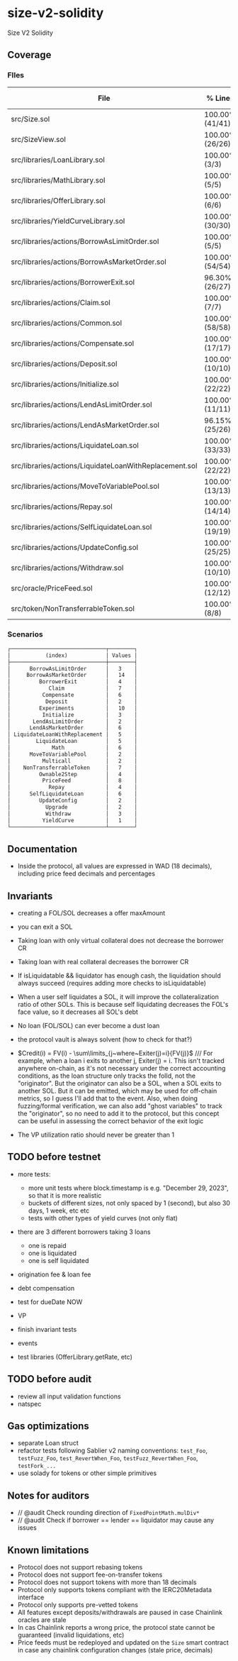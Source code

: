 # size-v2-solidity

Size V2 Solidity

## Coverage

<!-- BEGIN_COVERAGE -->
### FIles

| File                                                   | % Lines           | % Statements      | % Branches       | % Funcs          |
|--------------------------------------------------------|-------------------|-------------------|------------------|------------------|
| src/Size.sol                                           | 100.00% (41/41)   | 100.00% (41/41)   | 100.00% (0/0)    | 100.00% (17/17)  |
| src/SizeView.sol                                       | 100.00% (26/26)   | 100.00% (37/37)   | 100.00% (0/0)    | 100.00% (24/24)  |
| src/libraries/LoanLibrary.sol                          | 100.00% (3/3)     | 100.00% (5/5)     | 100.00% (0/0)    | 100.00% (3/3)    |
| src/libraries/MathLibrary.sol                          | 100.00% (5/5)     | 100.00% (11/11)   | 100.00% (0/0)    | 100.00% (4/4)    |
| src/libraries/OfferLibrary.sol                         | 100.00% (6/6)     | 100.00% (18/18)   | 100.00% (0/0)    | 100.00% (4/4)    |
| src/libraries/YieldCurveLibrary.sol                    | 100.00% (30/30)   | 100.00% (46/46)   | 83.33% (15/18)   | 100.00% (2/2)    |
| src/libraries/actions/BorrowAsLimitOrder.sol           | 100.00% (5/5)     | 100.00% (5/5)     | 100.00% (2/2)    | 100.00% (2/2)    |
| src/libraries/actions/BorrowAsMarketOrder.sol          | 100.00% (54/54)   | 100.00% (69/69)   | 90.91% (20/22)   | 100.00% (4/4)    |
| src/libraries/actions/BorrowerExit.sol                 | 96.30% (26/27)    | 97.06% (33/34)    | 80.00% (8/10)    | 100.00% (2/2)    |
| src/libraries/actions/Claim.sol                        | 100.00% (7/7)     | 100.00% (8/8)     | 100.00% (2/2)    | 100.00% (2/2)    |
| src/libraries/actions/Common.sol                       | 100.00% (58/58)   | 98.82% (84/85)    | 85.00% (17/20)   | 86.67% (13/15)   |
| src/libraries/actions/Compensate.sol                   | 100.00% (17/17)   | 100.00% (20/20)   | 100.00% (10/10)  | 100.00% (2/2)    |
| src/libraries/actions/Deposit.sol                      | 100.00% (10/10)   | 100.00% (17/17)   | 100.00% (4/4)    | 100.00% (2/2)    |
| src/libraries/actions/Initialize.sol                   | 100.00% (22/22)   | 100.00% (29/29)   | 100.00% (14/14)  | 100.00% (2/2)    |
| src/libraries/actions/LendAsLimitOrder.sol             | 100.00% (11/11)   | 100.00% (12/12)   | 87.50% (7/8)     | 100.00% (2/2)    |
| src/libraries/actions/LendAsMarketOrder.sol            | 96.15% (25/26)    | 96.55% (28/29)    | 70.00% (7/10)    | 100.00% (2/2)    |
| src/libraries/actions/LiquidateLoan.sol                | 100.00% (33/33)   | 100.00% (39/39)   | 58.33% (7/12)    | 100.00% (2/2)    |
| src/libraries/actions/LiquidateLoanWithReplacement.sol | 100.00% (22/22)   | 100.00% (26/26)   | 75.00% (3/4)     | 100.00% (2/2)    |
| src/libraries/actions/MoveToVariablePool.sol           | 100.00% (13/13)   | 100.00% (16/16)   | 83.33% (5/6)     | 100.00% (2/2)    |
| src/libraries/actions/Repay.sol                        | 100.00% (14/14)   | 100.00% (15/15)   | 87.50% (7/8)     | 100.00% (2/2)    |
| src/libraries/actions/SelfLiquidateLoan.sol            | 100.00% (19/19)   | 100.00% (23/23)   | 75.00% (6/8)     | 100.00% (2/2)    |
| src/libraries/actions/UpdateConfig.sol                 | 100.00% (25/25)   | 100.00% (28/28)   | 100.00% (18/18)  | 100.00% (2/2)    |
| src/libraries/actions/Withdraw.sol                     | 100.00% (10/10)   | 100.00% (17/17)   | 100.00% (4/4)    | 100.00% (2/2)    |
| src/oracle/PriceFeed.sol                               | 100.00% (12/12)   | 100.00% (21/21)   | 100.00% (8/8)    | 100.00% (3/3)    |
| src/token/NonTransferrableToken.sol                    | 100.00% (8/8)     | 100.00% (9/9)     | 100.00% (0/0)    | 100.00% (6/6)    |

### Scenarios

```markdown
┌──────────────────────────────┬────────┐
│           (index)            │ Values │
├──────────────────────────────┼────────┤
│      BorrowAsLimitOrder      │   3    │
│     BorrowAsMarketOrder      │   14   │
│         BorrowerExit         │   4    │
│            Claim             │   7    │
│          Compensate          │   6    │
│           Deposit            │   2    │
│         Experiments          │   10   │
│          Initialize          │   3    │
│       LendAsLimitOrder       │   2    │
│      LendAsMarketOrder       │   6    │
│ LiquidateLoanWithReplacement │   5    │
│        LiquidateLoan         │   5    │
│             Math             │   6    │
│      MoveToVariablePool      │   2    │
│          Multicall           │   2    │
│    NonTransferrableToken     │   7    │
│         Ownable2Step         │   4    │
│          PriceFeed           │   8    │
│            Repay             │   4    │
│      SelfLiquidateLoan       │   6    │
│         UpdateConfig         │   2    │
│           Upgrade            │   2    │
│           Withdraw           │   3    │
│          YieldCurve          │   1    │
└──────────────────────────────┴────────┘
```
<!-- END_COVERAGE -->

## Documentation

- Inside the protocol, all values are expressed in WAD (18 decimals), including price feed decimals and percentages

## Invariants

- creating a FOL/SOL decreases a offer maxAmount
- you can exit a SOL
- Taking loan with only virtual collateral does not decrease the borrower CR
- Taking loan with real collateral decreases the borrower CR

- If isLiquidatable && liquidator has enough cash, the liquidation should always succeed (requires adding more checks to isLiquidatable)
- When a user self liquidates a SOL, it will improve the collateralization ratio of other SOLs. This is because self liquidating decreases the FOL's face value, so it decreases all SOL's debt
- No loan (FOL/SOL) can ever become a dust loan
- the protocol vault is always solvent (how to check for that?)
- $Credit(i) = FV(i) - \sum\limits_{j~where~Exiter(j)=i}{FV(j)}$ /// For example, when a loan i exits to another j, Exiter(j) = i. This isn't tracked anywhere on-chain, as it's not necessary under the correct accounting conditions, as the loan structure only tracks the folId, not the "originator". But the originator can also be a SOL, when a SOL exits to another SOL. But it can be emitted, which may be used for off-chain metrics, so I guess I'll add that to the event. Also, when doing fuzzing/formal verification, we can also add "ghost variables" to track the "originator", so no need to add it to the protocol, but this concept can be useful in assessing the correct behavior of the exit logic
- The VP utilization ratio should never be greater than 1

## TODO before testnet

- more tests:
    - more unit tests where block.timestamp is e.g. "December 29, 2023", so that it is more realistic
    - buckets of different sizes, not only spaced by 1 (second), but also 30 days, 1 week, etc etc
    - tests with other types of yield curves (not only flat)
- there are 3 different borrowers taking 3 loans
  - one is repaid
  - one is liquidated
  - one is self liquidated

- origination fee & loan fee
- debt compensation
- test for dueDate NOW
- VP
- finish invariant tests
- events
- test libraries (OfferLibrary.getRate, etc)

## TODO before audit

- review all input validation functions
- natspec

## Gas optimizations

- separate Loan struct
- refactor tests following Sablier v2 naming conventions: `test_Foo`, `testFuzz_Foo`, `test_RevertWhen_Foo`, `testFuzz_RevertWhen_Foo`, `testFork_...`
- use solady for tokens or other simple primitives

## Notes for auditors

- // @audit Check rounding direction of `FixedPointMath.mulDiv*`
- // @audit Check if borrower == lender == liquidator may cause any issues

## Known limitations

- Protocol does not support rebasing tokens
- Protocol does not support fee-on-transfer tokens
- Protocol does not support tokens with more than 18 decimals
- Protocol only supports tokens compliant with the IERC20Metadata interface
- Protocol only supports pre-vetted tokens
- All features except deposits/withdrawals are paused in case Chainlink oracles are stale
- In cas Chainlink reports a wrong price, the protocol state cannot be guaranteed (invalid liquidations, etc)
- Price feeds must be redeployed and updated on the `Size` smart contract in case any chainlink configuration changes (stale price, decimals)
